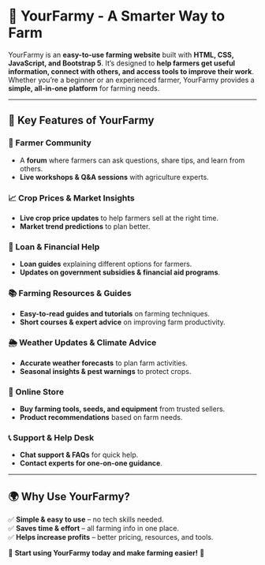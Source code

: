 # 🌾 YourFarmy - A Smarter Way to Farm  

YourFarmy is an **easy-to-use farming website** built with **HTML, CSS, JavaScript, and Bootstrap 5**. It’s designed to **help farmers get useful information, connect with others, and access tools to improve their work**. Whether you’re a beginner or an experienced farmer, YourFarmy provides a **simple, all-in-one platform** for farming needs.  

---

## 🚜 Key Features of YourFarmy  

### 👥 Farmer Community  
- A **forum** where farmers can ask questions, share tips, and learn from others.  
- **Live workshops & Q&A sessions** with agriculture experts.  

### 📈 Crop Prices & Market Insights  
- **Live crop price updates** to help farmers sell at the right time.  
- **Market trend predictions** to plan better.  

### 🏦 Loan & Financial Help  
- **Loan guides** explaining different options for farmers.  
- **Updates on government subsidies & financial aid programs**.  

### 📚 Farming Resources & Guides  
- **Easy-to-read guides and tutorials** on farming techniques.  
- **Short courses & expert advice** on improving farm productivity.  

### 🌦️ Weather Updates & Climate Advice  
- **Accurate weather forecasts** to plan farm activities.  
- **Seasonal insights & pest warnings** to protect crops.  

### 🛒 Online Store  
- **Buy farming tools, seeds, and equipment** from trusted sellers.  
- **Product recommendations** based on farm needs.  

### 📞 Support & Help Desk  
- **Chat support & FAQs** for quick help.  
- **Contact experts for one-on-one guidance**.  

---

## 🌍 Why Use YourFarmy?  
✅ **Simple & easy to use** – no tech skills needed.  
✅ **Saves time & effort** – all farming info in one place.  
✅ **Helps increase profits** – better pricing, resources, and tools.  

🌱 **Start using YourFarmy today and make farming easier!** 🚜  
